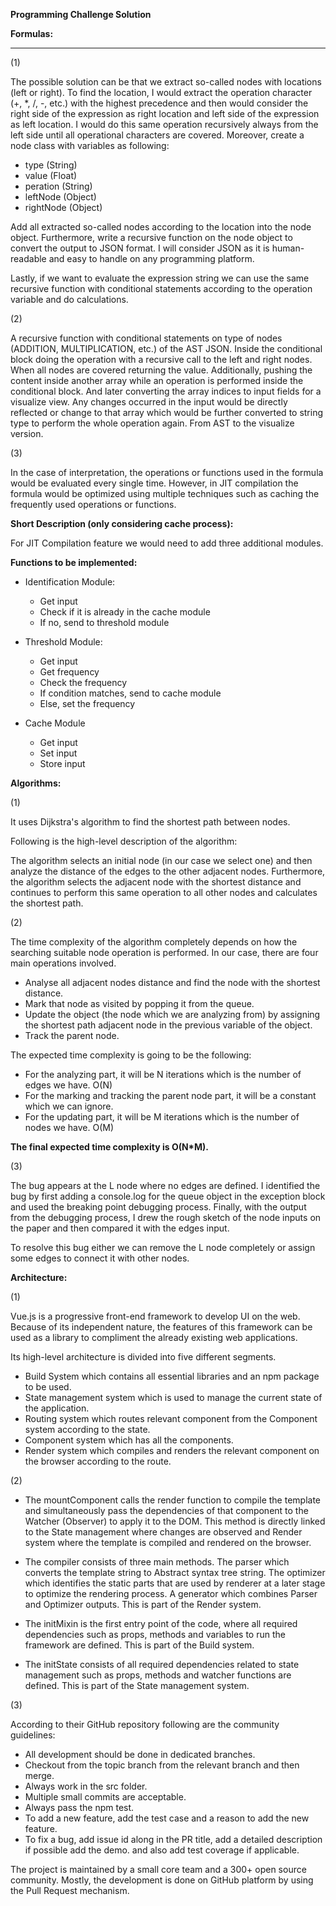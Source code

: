 **Programming Challenge Solution**

**Formulas:**

** **

(1)

The possible solution can be that we extract so-called nodes with locations (left or right). To find the location, I would extract the operation character (+, \*, /, -, etc.) with the highest precedence and then would consider the right side of the expression as right location and left side of the expression as left location. I would do this same operation recursively always from the left side until all operational characters are covered. Moreover, create a node class with variables as following:

- type (String)
- value (Float)
- peration (String)
- leftNode (Object)
- rightNode (Object)

Add all extracted so-called nodes according to the location into the node object. Furthermore, write a recursive function on the node object to convert the output to JSON format. I will consider JSON as it is human-readable and easy to handle on any programming platform.

Lastly, if we want to evaluate the expression string we can use the same recursive function with conditional statements according to the operation variable and do calculations.



(2)

 A recursive function with conditional statements on type of nodes (ADDITION, MULTIPLICATION, etc.) of the AST JSON. Inside the conditional block doing the operation with a recursive call to the left and right nodes. When all nodes are covered returning the value. Additionally, pushing the content inside another array while an operation is performed inside the conditional block. And later converting the array indices to input fields for a visualize view. Any changes occurred in the input would be directly reflected or change to that array which would be further converted to string type to perform the whole operation again. From AST to the visualize version.



 (3)

In the case of interpretation, the operations or functions used in the formula would be evaluated every single time. However, in JIT compilation the formula would be optimized using multiple techniques such as caching the frequently used operations or functions.

**Short Description (only considering cache process):**

 For JIT Compilation feature we would need to add three additional modules.

**Functions to be implemented:**

- Identification Module:
    - Get input
    - Check if it is already in the cache module
    - If no, send to threshold module

- Threshold Module:
    - Get input
    - Get frequency
    - Check the frequency
    - If condition matches, send to cache module
    - Else, set the frequency

- Cache Module
    - Get input
    - Set input
    - Store input



**Algorithms:**

(1)

It uses Dijkstra&#39;s algorithm to find the shortest path between nodes.

Following is the high-level description of the algorithm:

The algorithm selects an initial node (in our case we select one) and then analyze the distance of the edges to the other adjacent nodes. Furthermore, the algorithm selects the adjacent node with the shortest distance and continues to perform this same operation to all other nodes and calculates the shortest path.

(2)

The time complexity of the algorithm completely depends on how the searching suitable node operation is performed. In our case, there are four main operations involved.

- Analyse all adjacent nodes distance and find the node with the shortest distance.
- Mark that node as visited by popping it from the queue.
- Update the object (the node which we are analyzing from) by assigning the shortest path adjacent node in the previous variable of the   object.
- Track the parent node.

The expected time complexity is going to be the following:

- For the analyzing part, it will be N iterations which is the number of edges we have. O(N)
- For the marking and tracking the parent node part, it will be a constant which we can ignore.
- For the updating part, it will be M iterations which is the number of nodes we have. O(M)

**The final expected time complexity is O(N\*M).**

(3)

The bug appears at the L node where no edges are defined. I identified the bug by first adding a console.log for the queue object in the exception block and used the breaking point debugging process. Finally, with the output from the debugging process, I drew the rough sketch of the node inputs on the paper and then compared it with the edges input.

To resolve this bug either we can remove the L node completely or assign some edges to connect it with other nodes.



**Architecture:**

(1)

Vue.js is a progressive front-end framework to develop UI on the web. Because of its independent nature, the features of this framework can be used as a library to compliment the already existing web applications.

Its high-level architecture is divided into five different segments.

- Build System which contains all essential libraries and an npm package to be used.
- State management system which is used to manage the current state of the application.
- Routing system which routes relevant component from the Component system according to the state.
- Component system which has all the components.
- Render system which compiles and renders the relevant component on the browser according to the route.

(2)

- The mountComponent calls the render function to compile the template and simultaneously pass the dependencies of that component to the Watcher (Observer) to apply it to the DOM. This method is directly linked to the State management where changes are observed and Render system where the template is compiled and rendered on the browser.

- The compiler consists of three main methods. The parser which converts the template string to Abstract syntax tree string. The optimizer which identifies the static parts that are used by renderer at a later stage to optimize the rendering process. A generator which combines Parser and Optimizer outputs. This is part of the Render system.

- The initMixin is the first entry point of the code, where all required dependencies such as props, methods and variables to run the framework are defined. This is part of the Build system.

- The initState consists of all required dependencies related to state management such as props, methods and watcher functions are defined. This is part of the State management system.

(3)

According to their GitHub repository following are the community guidelines:

- All development should be done in dedicated branches.
- Checkout from the topic branch from the relevant branch and then merge.
- Always work in the src folder.
- Multiple small commits are acceptable.
- Always pass the npm test.
- To add a new feature, add the test case and a reason to add the new feature.
- To fix a bug, add issue id along in the PR title, add a detailed description if possible add the demo. and also add test coverage if     applicable.

The project is maintained by a small core team and a 300+ open source community. Mostly, the development is done on GitHub platform by using the Pull Request mechanism.
